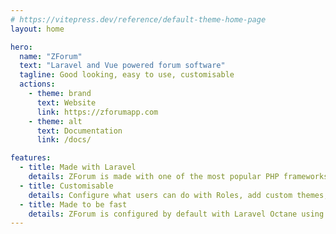 ```yaml
---
# https://vitepress.dev/reference/default-theme-home-page
layout: home

hero:
  name: "ZForum"
  text: "Laravel and Vue powered forum software"
  tagline: Good looking, easy to use, customisable
  actions:
    - theme: brand
      text: Website
      link: https://zforumapp.com
    - theme: alt
      text: Documentation
      link: /docs/

features:
  - title: Made with Laravel
    details: ZForum is made with one of the most popular PHP frameworks available
  - title: Customisable
    details: Configure what users can do with Roles, add custom themes, etc.
  - title: Made to be fast
    details: ZForum is configured by default with Laravel Octane using Roadrunner.
---
```


